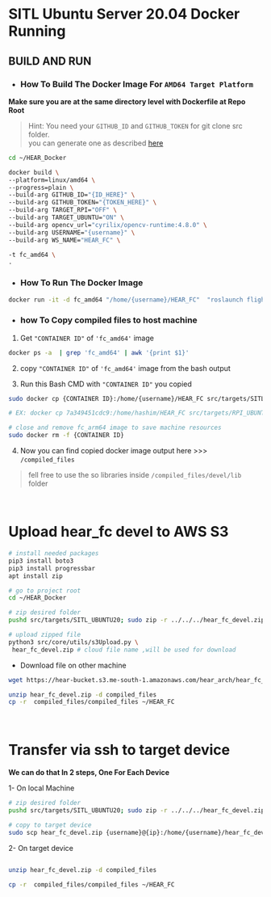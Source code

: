 # SITL Ubuntu Server 20.04 Docker Running

## BUILD AND RUN

* ### How To Build The Docker Image For ```AMD64 Target Platform``` 


**Make sure you are at the same directory level with Dockerfile at Repo Root**

> Hint: You need your ```GITHUB_ID``` and ```GITHUB_TOKEN``` for git clone src folder.\
you can generate one as described [here](https://docs.github.com/en/authentication/keeping-your-account-and-data-secure/managing-your-personal-access-tokens)
```bash 
cd ~/HEAR_Docker

docker build \
--platform=linux/amd64 \
--progress=plain \
--build-arg GITHUB_ID="{ID_HERE}" \
--build-arg GITHUB_TOKEN="{TOKEN_HERE}" \
--build-arg TARGET_RPI="OFF" \
--build-arg TARGET_UBUNTU="ON" \
--build-arg opencv_url="cyrilix/opencv-runtime:4.8.0" \
--build-arg USERNAME="{username}" \
--build-arg WS_NAME="HEAR_FC" \

-t fc_amd64 \
.

```

- ### How To Run The Docker Image

```bash 
docker run -it -d fc_amd64 "/home/{username}/HEAR_FC"  "roslaunch flight_controller flight_controller.launch DRONE_NAME:=UAV"
```


- ### how To Copy compiled files to host machine
1. Get ```"CONTAINER ID"``` of ```'fc_amd64'``` image
```bash 
docker ps -a  | grep 'fc_amd64' | awk '{print $1}'
```

2. copy ```"CONTAINER ID"``` of ```'fc_amd64'``` image from the bash output

3. Run this Bash CMD with ```"CONTAINER ID"``` you copied
```bash
sudo docker cp {CONTAINER ID}:/home/{username}/HEAR_FC src/targets/SITL_UBUNTU20/compiled_files

# EX: docker cp 7a349451cdc9:/home/hashim/HEAR_FC src/targets/RPI_UBUNTU20/compiled_files

# close and remove fc_arm64 image to save machine resources
sudo docker rm -f {CONTAINER ID}
```

4. Now you can find copied docker image output here >>> ```/compiled_files```

> fell free to use the so libraries inside ```/compiled_files/devel/lib``` folder

<br>

# Upload hear_fc devel to AWS S3

```bash
# install needed packages
pip3 install boto3
pip3 install progressbar
apt install zip

# go to project root
cd ~/HEAR_Docker

# zip desired folder
pushd src/targets/SITL_UBUNTU20; sudo zip -r ../../../hear_fc_devel.zip ./compiled_files; popd

# upload zipped file
python3 src/core/utils/s3Upload.py \
 hear_fc_devel.zip # cloud file name ,will be used for download


```
- Download file on other machine

```bash
wget https://hear-bucket.s3.me-south-1.amazonaws.com/hear_arch/hear_fc_devel.zip 

unzip hear_fc_devel.zip -d compiled_files
cp -r  compiled_files/compiled_files ~/HEAR_FC
```

<br>

# Transfer via ssh to target device

**We can do that In 2 steps, One For Each Device**

1- On local Machine

```bash
# zip desired folder
pushd src/targets/SITL_UBUNTU20; sudo zip -r ../../../hear_fc_devel.zip ./compiled_files; popd

# copy to target device
sudo scp hear_fc_devel.zip {username}@{ip}:/home/{username}/hear_fc_devel.zip


```

2- On target device

``` bash

unzip hear_fc_devel.zip -d compiled_files

cp -r  compiled_files/compiled_files ~/HEAR_FC

```

